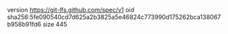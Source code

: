 version https://git-lfs.github.com/spec/v1
oid sha256:5fe090540cd7d625a2b3825a5e46824c773990d175262bca138067b958b91fd6
size 445
